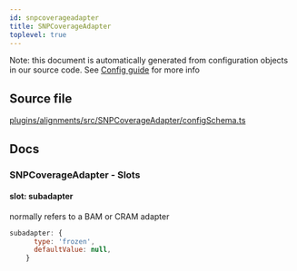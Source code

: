 ```yaml
---
id: snpcoverageadapter
title: SNPCoverageAdapter
toplevel: true
---
```

Note: this document is automatically generated from configuration objects in
our source code. See [Config guide](/docs/config_guide) for more info

## Source file

[plugins/alignments/src/SNPCoverageAdapter/configSchema.ts](https://github.com/GMOD/jbrowse-components/blob/main/plugins/alignments/src/SNPCoverageAdapter/configSchema.ts)

## Docs







### SNPCoverageAdapter - Slots
#### slot: subadapter

normally refers to a BAM or CRAM adapter

```js
subadapter: {
      type: 'frozen',
      defaultValue: null,
    }
```




